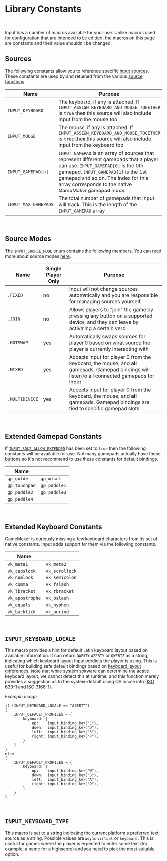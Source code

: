 # Library Constants

&nbsp;

Input has a number of macros available for your use. Unlike macros used for configuration that are intended to be editted, the macros on this page are constants and their value shouldn't be changed.
 
## Sources

The following constants allow you to reference specific [input sources](Input-Sources). These constants are used by and returned from the various [source functions]().

|Name                |Purpose                                                                                                                                                                                                                                                           |
|--------------------|------------------------------------------------------------------------------------------------------------------------------------------------------------------------------------------------------------------------------------------------------------------|
|`INPUT_KEYBOARD`    |The keyboard, if any is attached. If `INPUT_ASSIGN_KEYBOARD_AND_MOUSE_TOGETHER` is `true` then this source will also include input from the mouse too                                                                                                             |
|`INPUT_MOUSE`       |The mouse, if any is attached. If `INPUT_ASSIGN_KEYBOARD_AND_MOUSE_TOGETHER` is `true` then this source will also include input from the keyboard too                                                                                                             |
|`INPUT_GAMEPAD[n]`  |`INPUT_GAMEPAD` is an array of sources that represent different gamepads that a player can use. `INPUT_GAMEPAD[0]` is the 0th gamepad, `INPUT_GAMEPAD[1]` is the 1st gamepad and so on. The index for this array corresponds to the native GameMaker gamepad index|
|`INPUT_MAX_GAMEPADS`|The total number of gamepads that Input will track. This is the length of the `INPUT_GAMEPAD` array                                                                                                                                                               |

&nbsp;

## Source Modes

The `INPUT_SOURCE_MODE` enum contains the following members. You can read more about source modes [here](Input-Sources?id=source-modes).

|Name          |Single Player Only|Purpose                                                                                                                                        |
|--------------|------------------|-----------------------------------------------------------------------------------------------------------------------------------------------|
|`.FIXED`      |no                |Input will not change sources automatically and you are responsible for managing sources yourself                                              |
|`.JOIN`       |no                |Allows players to “join” the game by pressing any button on a supported device, and they can leave by activating a certain verb                |
|`.HOTSWAP`    |yes               |Automatically swaps sources for player 0 based on what source the player is currently interacting with                                         |
|`.MIXED`      |yes               |Accepts input for player 0 from the keyboard, the mouse, and **all** gamepads. Gamepad bindings will listen to all connected gamepads for input|
|`.MULTIDEVICE`|yes               |Accepts input for player 0 from the keyboard, the mouse, and **all** gamepads. Gamepad bindings are tied to specific gamepad slots             |

&nbsp;

## Extended Gamepad Constants

If [`INPUT_SDL2_ALLOW_EXTENDED`]() has been set to `true` then the following constants will be available for use. Not many gamepads actually have these buttons so it's not recommend to use these constants for default bindings.

|Name         |            |
|-------------|------------|
|`gp_guide`   |`gp_misc1`  |
|`gp_touchpad`|`gp_paddle1`|
|`gp_paddle2` |`gp_paddle3`|
|`gp_paddle4` |            |

&nbsp;

## Extended Keyboard Constants

GameMaker is curiously missing a few keyboard characters from its set of native constants. Input adds support for them via the following constants.

|Name           |              |
|---------------|--------------|
|`vk_meta1`     |`vk_meta2`    |
|`vk_capslock`  |`vk_scrollock`|
|`vk_numlock`   |`vk_semicolon`|
|`vk_comma`     |`vk_fslash`   |
|`vk_lbracket`  |`vk_rbracket` |
|`vk_apostrophe`|`vk_bslash`   |
|`vk_equals`    |`vk_hyphen`   |
|`vk_backtick`  |`vk_period`   |

&nbsp;

## `INPUT_KEYBOARD_LOCALE`

This macro provides a hint for default Latin keyboard layout based on available information. It can return `QWERTY` `AZERTY` or `QWERTZ` as a string, indicating which keyboard layout Input predicts the player is using. This is useful for building safe default bindings based on [keyboard layout differences](https://www.typingpal.com/en/news/what-is-the-difference-between-QWERTY-QWERTZ-and-AZERTY-keyboards). Note that while system software can determine the active keyboard layout, we cannot detect this at runtime, and this function merely provides a suggestion as to the system-default using OS locale info ([ISO 639-1](https://en.wikipedia.org/wiki/ISO_639-1) and [ISO 3166-1](https://en.wikipedia.org/wiki/ISO_3166-1)).

_Example usage_
```gml
if (INPUT_KEYBOARD_LOCALE == "AZERTY")
{
    INPUT_DEFAULT_PROFILES = {
        keyboard: {
            up:    input_binding_key("E"),
            down:  input_binding_key("D"),
            left:  input_binding_key("S"),
            right: input_binding_key("F"),
        }
    }
}
else
{
    INPUT_DEFAULT_PROFILES = {
        keyboard: {
            up:    input_binding_key("W"),
            down:  input_binding_key("S"),
            left:  input_binding_key("A"),
            right: input_binding_key("D"),
        }
    }
}
```

&nbsp;

## `INPUT_KEYBOARD_TYPE`

This macro is set to a string indicating the current platform's preferred text source as a string. Possible values are `async` `virtual` or `keyboard`. This is useful for games where the player is expected to enter some text (for example, a name for a highscore) and you need to pick the most suitable option.
